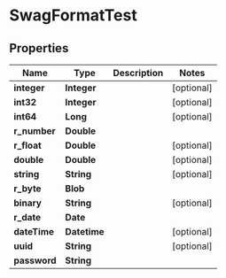 
# SwagFormatTest

## Properties
Name | Type | Description | Notes
------------ | ------------- | ------------- | -------------
**integer** | **Integer** |  |  [optional]
**int32** | **Integer** |  |  [optional]
**int64** | **Long** |  |  [optional]
**r_number** | **Double** |  | 
**r_float** | **Double** |  |  [optional]
**double** | **Double** |  |  [optional]
**string** | **String** |  |  [optional]
**r_byte** | **Blob** |  | 
**binary** | **String** |  |  [optional]
**r_date** | **Date** |  | 
**dateTime** | **Datetime** |  |  [optional]
**uuid** | **String** |  |  [optional]
**password** | **String** |  | 



